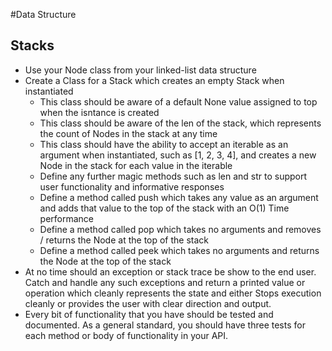 #Data Structure
## Stacks
- Use your Node class from your linked-list data structure
- Create a Class for a Stack which creates an empty Stack when instantiated
    - This class should be aware of a default None value assigned to top when the isntance is created
    - This class should be aware of the len of the stack, which represents the count of Nodes in the stack at any time
    - This class should have the ability to accept an iterable as an argument when instantiated, such as [1, 2, 3, 4], and creates a new Node in the stack for each value in the iterable
    - Define any further magic methods such as len and str to support user functionality and informative responses
    - Define a method called push which takes any value as an argument and adds that value to the top of the stack with an O(1) Time performance
    - Define a method called pop which takes no arguments and removes / returns the Node at the top of the stack
    - Define a method called peek which takes no arguments and returns the Node at the top of the stack
- At no time should an exception or stack trace be show to the end user. Catch and handle any such exceptions and return a printed value or operation which cleanly represents the state and either Stops execution cleanly or provides the user with clear direction and output.
- Every bit of functionality that you have should be tested and documented. As a general standard, you should have three tests for each method or body of functionality in your API.
